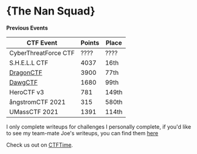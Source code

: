 # **{The Nan Squad}**

**Previous Events**

| CTF Event                         | Points | Place |
|------------------                 |--------|-------|
| CyberThreatForce CTF              | ????   | ????  |
| S.H.E.L.L CTF                     | 4037   | 16th  |
| [DragonCTF](DragonCTF/README.md)  | 3900   | 77th  |
| [DawgCTF](DawgCTF/README.md)      | 1680   | 99th  |
| HeroCTF v3                        | 781    | 149th |
| ångstromCTF 2021                  | 315    | 580th |
| UMassCTF 2021                     | 1391   | 114th |


I only complete writeups for challenges I personally complete, if you'd like to see my team-mate Joe's writeups, you can find them [here](https://github.com/JoeBentley63/ctf-writeups)

Check us out on [CTFTime](http://ctftime.org/team/150063).

